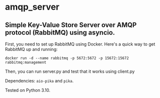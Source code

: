 # amqp_server
## Simple Key-Value Store Server over AMQP protocol (RabbitMQ) using asyncio.

First, you need to set up RabbitMQ using Docker. Here's a quick way to get RabbitMQ up and running:

```docker run -d --name rabbitmq -p 5672:5672 -p 15672:15672 rabbitmq:management```

Then, you can run server.py and test that it works using client.py

Dependencies: `aio-pika` and `pika`.

Tested on Python 3.10.
